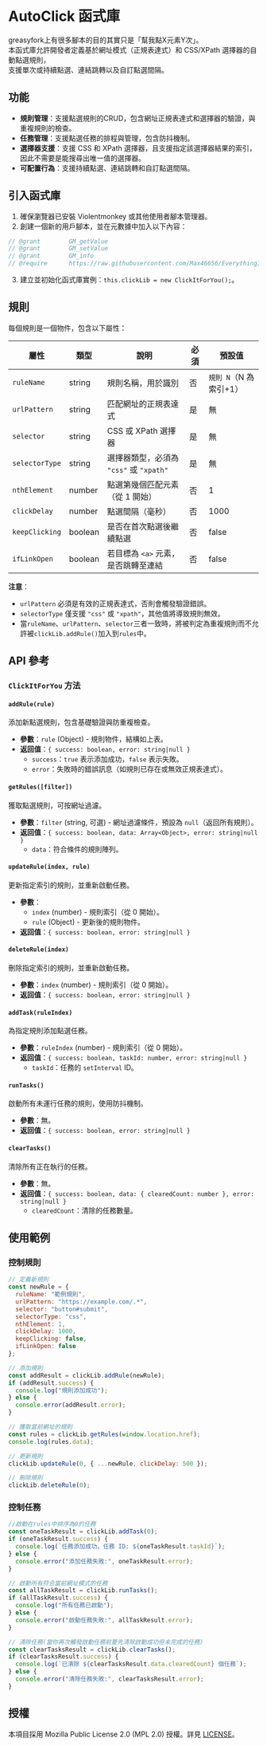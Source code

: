 # AutoClick 函式庫

greasyfork上有很多腳本的目的其實只是「幫我點X元素Y次」。  
本函式庫允許開發者定義基於網址模式（正規表達式）和 CSS/XPath 選擇器的自動點選規則，  
支援單次或持續點選、連結跳轉以及自訂點選間隔。  

## 功能

- **規則管理**：支援點選規則的CRUD，包含網址正規表達式和選擇器的驗證，與重複規則的檢查。
- **任務管理**：支援點選任務的排程與管理，包含防抖機制。
- **選擇器支援**：支援 CSS 和 XPath 選擇器，且支援指定該選擇器結果的索引，因此不需要是能搜尋出唯一值的選擇器。
- **可配置行為**：支援持續點選、連結跳轉和自訂點選間隔。

## 引入函式庫

1. 確保瀏覽器已安裝 Violentmonkey 或其他使用者腳本管理器。
2. 創建一個新的用戶腳本，並在元數據中加入以下內容：
```JavaScript
// @grant        GM_getValue
// @grant        GM_setValue
// @grant        GM_info
// @require      https://raw.githubusercontent.com/Max46656/EverythingInGreasyFork/refs/heads/main/%E7%9C%81%E5%8A%9B/AutoClickElementLib/AutoClickElementLib.js
```
3. 建立並初始化函式庫實例：`this.clickLib = new ClickItForYou();`。

## 規則

每個規則是一個物件，包含以下屬性：

| 屬性            | 類型    | 說明                                      | 必須 | 預設值        |
|-----------------|---------|-------------------------------------------|------|---------------|
| `ruleName`      | string  | 規則名稱，用於識別                        | 否   | `規則 N`（N 為索引+1） |
| `urlPattern`    | string  | 匹配網址的正規表達式                      | 是   | 無            |
| `selector`      | string  | CSS 或 XPath 選擇器                       | 是   | 無            |
| `selectorType`  | string  | 選擇器類型，必須為 `"css"` 或 `"xpath"`   | 是   | 無            |
| `nthElement`    | number  | 點選第幾個匹配元素（從 1 開始）           | 否   | 1             |
| `clickDelay`    | number  | 點選間隔（毫秒）                          | 否   | 1000          |
| `keepClicking`  | boolean | 是否在首次點選後繼續點選                  | 否   | false         |
| `ifLinkOpen`    | boolean | 若目標為 `<a>` 元素，是否跳轉至連結       | 否   | false         |

**注意**：
- `urlPattern` 必須是有效的正規表達式，否則會觸發驗證錯誤。
- `selectorType` 僅支援 `"css"` 或 `"xpath"`，其他值將導致規則無效。
- 當`ruleName`、`urlPattern`、`selector`三者一致時，將被判定為重複規則而不允許被`clickLib.addRule()`加入到`rules`中。

## API 參考

### `ClickItForYou` 方法

#### `addRule(rule)`
添加新點選規則，包含基礎驗證與防重複檢查。
- **參數**：`rule` (Object) - 規則物件，結構如上表。
- **返回值**：`{ success: boolean, error: string|null }`
  - `success`：`true` 表示添加成功，`false` 表示失敗。
  - `error`：失敗時的錯誤訊息（如規則已存在或無效正規表達式）。

#### `getRules([filter])`
獲取點選規則，可按網址過濾。
- **參數**：`filter` (string, 可選) - 網址過濾條件，預設為 `null`（返回所有規則）。
- **返回值**：`{ success: boolean, data: Array<Object>, error: string|null }`
  - `data`：符合條件的規則陣列。

#### `updateRule(index, rule)`
更新指定索引的規則，並重新啟動任務。
- **參數**：
  - `index` (number) - 規則索引（從 0 開始）。
  - `rule` (Object) - 更新後的規則物件。
- **返回值**：`{ success: boolean, error: string|null }`

#### `deleteRule(index)`
刪除指定索引的規則，並重新啟動任務。
- **參數**：`index` (number) - 規則索引（從 0 開始）。
- **返回值**：`{ success: boolean, error: string|null }`

#### `addTask(ruleIndex)`
為指定規則添加點選任務。
- **參數**：`ruleIndex` (number) - 規則索引（從 0 開始）。
- **返回值**：`{ success: boolean, taskId: number, error: string|null }`
  - `taskId`：任務的 `setInterval` ID。

#### `runTasks()`
啟動所有未運行任務的規則，使用防抖機制。
- **參數**：無。
- **返回值**：`{ success: boolean, error: string|null }`

#### `clearTasks()`
清除所有正在執行的任務。
- **參數**：無。
- **返回值**：`{ success: boolean, data: { clearedCount: number }, error: string|null }`
  - `clearedCount`：清除的任務數量。

## 使用範例
### 控制規則

```JavaScript
// 定義新規則
const newRule = {
  ruleName: "範例規則",
  urlPattern: "https://example.com/.*",
  selector: "button#submit",
  selectorType: "css",
  nthElement: 1,
  clickDelay: 1000,
  keepClicking: false,
  ifLinkOpen: false
};

// 添加規則
const addResult = clickLib.addRule(newRule);
if (addResult.success) {
  console.log("規則添加成功");
} else {
  console.error(addResult.error);
}

// 獲取當前網址的規則
const rules = clickLib.getRules(window.location.href);
console.log(rules.data);

// 更新規則
clickLib.updateRule(0, { ...newRule, clickDelay: 500 });

// 刪除規則
clickLib.deleteRule(0);
```

### 控制任務

```JavaScript
//啟動在rules中排序為0的任務
const oneTaskResult = clickLib.addTask(0);
if (oneTaskResult.success) {
  console.log(`任務添加成功，任務 ID: ${oneTaskResult.taskId}`);
} else {
  console.error("添加任務失敗:", oneTaskResult.error);
}

// 啟動所有符合當前網址模式的任務
const allTaskResult = clickLib.runTasks();
if (allTaskResult.success) {
  console.log("所有任務已啟動");
} else {
  console.error("啟動任務失敗:", allTaskResult.error);
}

// 清除任務(當你再次觸發啟動任務前要先清除啟動成功但未完成的任務)
const clearTasksResult = clickLib.clearTasks();
if (clearTasksResult.success) {
  console.log(`已清除 ${clearTasksResult.data.clearedCount} 個任務`);
} else {
  console.error("清除任務失敗:", clearTasksResult.error);
}
```

## 授權
本項目採用 Mozilla Public License 2.0 (MPL 2.0) 授權。詳見 [LICENSE](https://www.mozilla.org/en-US/MPL/2.0/)。